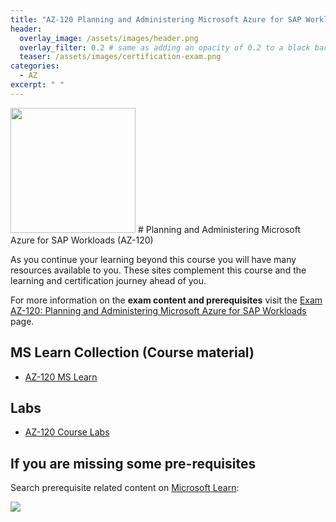 ```yaml
---
title: "AZ-120 Planning and Administering Microsoft Azure for SAP Workloads"
header:
  overlay_image: /assets/images/header.png
  overlay_filter: 0.2 # same as adding an opacity of 0.2 to a black background
  teaser: /assets/images/certification-exam.png
categories:
  - AZ
excerpt: " "
---
```


<img src="../../assets/images/certification-exam.png" width="200" height="200">
# Planning and Administering Microsoft Azure for SAP Workloads (AZ-120) 

As you continue your learning beyond this course you will have many resources available to you. These sites complement this course and the learning and certification journey ahead of you.

For more information on the **exam content and prerequisites** visit the [Exam AZ-120: Planning and Administering Microsoft Azure for SAP Workloads](https://learn.microsoft.com/en-us/certifications/exams/az-120) page.

## MS Learn Collection (Course material)
- [AZ-120 MS Learn](https://aka.ms/courseAZ-120)

## Labs
- [AZ-120 Course Labs](https://github.com/MicrosoftLearning/AZ-120-Planning-and-Administering-Microsoft-Azure-for-SAP-Workloads)

## If you are missing some pre-requisites
Search prerequisite related content on [Microsoft Learn](https://learn.microsoft.com/en-us/training/browse/):

<img src="../../assets/images/learn-search.png">
